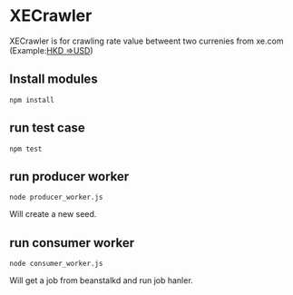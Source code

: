 # XECrawler
XECrawler is for crawling rate value betweent two currenies from xe.com (Example:[HKD =>USD](http://www.xe.com/currencyconverter/convert/?Amount=1&From=HKD&To=USD))




## Install modules
```
npm install
```
## run test case
```
npm test
```

## run producer worker 
```
node producer_worker.js 
```
Will create a new seed.

## run consumer worker
```
node consumer_worker.js
```
Will get a job from beanstalkd and run job hanler.


